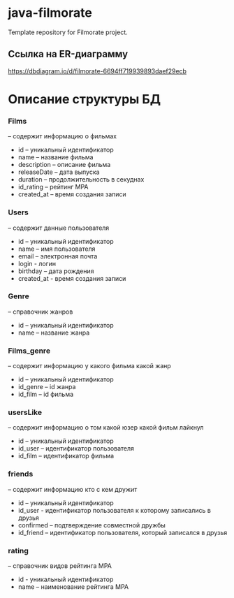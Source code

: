 # java-filmorate
Template repository for Filmorate project.

## Ссылка на ER-диаграмму
https://dbdiagram.io/d/filmorate-6694ff719939893daef29ecb

# Описание структуры БД
### Films
– содержит информацию о фильмах
-	id – уникальный идентификатор
-	name – название фильма
-	description – описание фильма
-	releaseDate – дата выпуска
-	duration – продолжительность в секуднах
-	id_rating – рейтинг МРА
-	created_at – время создания записи

### Users
– содержит данные пользователя
-	id – уникальный идентификатор
-	name – имя пользователя
-	email – электронная почта
-	login - логин
-	birthday – дата рождения
-	created_at - время создания записи
### Genre
– справочник жанров
-	id – уникальный идентификатор
-	name – название жанра
### Films_genre
– содержит информацию у какого фильма какой жанр
-	id – уникальный идентификатор
-	id_genre – id жанра
-	id_film – id фильма
### usersLike
– содержит информацию о том какой юзер какой фильм лайкнул
-	id – уникальный идентификатор
-	id_user – идентификатор пользователя
-	id_film – идентификатор фильма
### friends
– содержит информацию кто с кем дружит
-	id – уникальный идентификатор
-	id_user - идентификатор пользователя к которому записались в друзья
-	confirmed – подтверждение совместной дружбы
-	id_friend – идентификатор пользователя, который записался в друзья
### rating 
– справочник видов рейтинга МРА
-	id - уникальный идентификатор
-	name – наименование рейтинга МРА
